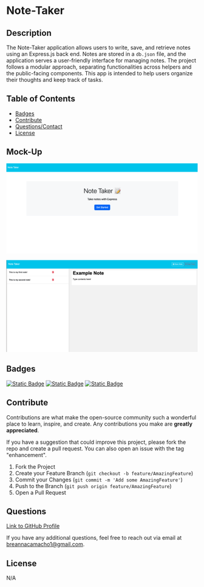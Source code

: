 # Note-Taker

## Description

The Note-Taker application allows users to write, save, and retrieve notes using an Express.js back end. Notes are stored in a `db.json` file, and the application serves a user-friendly interface for managing notes. The project follows a modular approach, separating functionalities across helpers and the public-facing components. This app is intended to help users organize their thoughts and keep track of tasks.

## Table of Contents 

- [Badges](#badges)
- [Contribute](#contribute)
- [Questions/Contact](#questions)
- [License](#license)

## Mock-Up

![Mockup](/public/assets/images/mainpage.png)

![OtherMockup](/public/assets/images/notespage.png)

## Badges

[![Static Badge](https://img.shields.io/badge/GitHub-breannacamacho-darkgreen)](https://github.com/breannacamacho) 
[![Static Badge](https://img.shields.io/badge/Inquirer-8.2.4-blue)](https://www.npmjs.com/package/inquirer) 
[![Static Badge](https://img.shields.io/badge/Jest-29.7.0-red)](https://www.npmjs.com/package/jest) 

## Contribute

Contributions are what make the open-source community such a wonderful place to learn, inspire, and create. Any contributions you make are **greatly appreciated**.

If you have a suggestion that could improve this project, please fork the repo and create a pull request. You can also open an issue with the tag "enhancement".

1. Fork the Project
2. Create your Feature Branch (`git checkout -b feature/AmazingFeature`)
3. Commit your Changes (`git commit -m 'Add some AmazingFeature'`)
4. Push to the Branch (`git push origin feature/AmazingFeature`)
5. Open a Pull Request

## Questions

[Link to GitHub Profile](https://github.com/breannacamacho)

If you have any additional questions, feel free to reach out via email at breannacamacho1@gmail.com.

## License

N/A